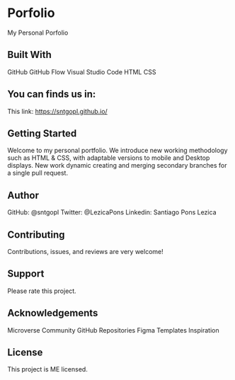 # Porfolio
 My Personal Porfolio

## Built With
 GitHub
 GitHub Flow
 Visual Studio Code
 HTML
 CSS

## You can finds us in:
 This link: https://sntgopl.github.io/

## Getting Started
 Welcome to my personal portfolio. We introduce new working methodology such as HTML & CSS, with adaptable versions to mobile and Desktop displays. New work dynamic creating and merging secondary branches for a single pull request. 

## Author
 GitHub: @sntgopl
 Twitter: @LezicaPons
 Linkedin: Santiago Pons Lezica

## Contributing
 Contributions, issues, and reviews are very welcome!

## Support
 Please rate this project.

## Acknowledgements
 Microverse Community
 GitHub Repositories
 Figma Templates
 Inspiration

## License
 This project is ME licensed.
